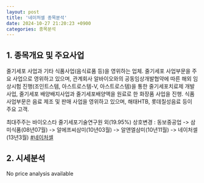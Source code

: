 ```yaml
---
layout: post
title: '네이처셀 종목분석'
date: 2024-10-27 21:20:23 +0900
categories: 종목분석
---
```


## 1. 종목개요 및 주요사업

줄기세포 사업과 기타 식품사업(음식료품 등)을 영위하는 업체. 줄기세포 사업부문을 주요 사업으로 영위하고 있으며, 관계회사 알바이오와의 공동임상개발협약에 따른 해외 임상시험 진행(조인트스템, 아스트로스템-V, 아스트로스템)을 통한 줄기세포치료제 개발사업, 줄기세포 배양배지사업과 줄기세포배양액을 원료로 한 화장품 사업을 진행. 식품 사업부문은 음료 제조 및 판매 사업을 영위하고 있으며, 해태HTB, 롯데칠성음료 등이 주요 고객.

최대주주는 바이오스타 줄기세포기술연구원 외(19.95%) 상호변경 : 동보중공업 -> 삼미식품(08년07월) -> 알에프씨삼미(10년03월) -> 알앤엘삼미(10년11월) -> 네이처셀(13년3월)
[#네이처셀](#)

## 2. 시세분석

No price analysis available
